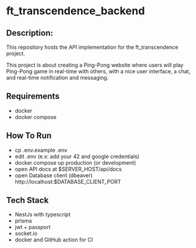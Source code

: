 # ft_transcendence_backend

## Description:
This repository hosts the API implementation for the ft_transcendence project.

This project is about creating a Ping-Pong website where users will play Ping-Pong game in real-time with others,
with a nice user interface, a chat, and real-time notification and messaging.

## Requirements
  - docker
  - docker compose

## How To Run
  - cp .env.example .env 
  - edit .env (e.x: add your 42 and google credentials)
  - docker compose up production (or development)
  - open API docs at $SERVER_HOST/api/docs
  - open Database client (dbeaver) http://localhost:$DATABASE_CLIENT_PORT

## Tech Stack
  - NestJs with typescript
  - prisma
  - jwt + passport
  - socket.io
  - docker and GitHub action for CI
